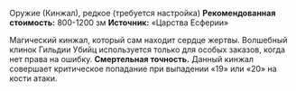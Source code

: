 Оружие (Кинжал), редкое (требуется настройка)
**Рекомендованная стоимость:** 800-1200 зм
**Источник:** «Царства Есферии»

Магический кинжал, который сам находит сердце жертвы. Волшебный клинок Гильдии Убийц используется только для особых заказов, когда нет права на ошибку.
**Смертельная точность.** Данный кинжал совершает критическое попадание при выпадении «19» или «20» на кости атаки.